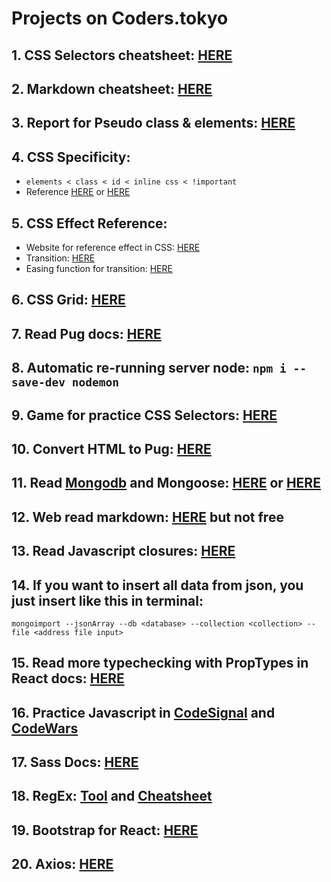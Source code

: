 # Projects on Coders.tokyo

## 1. CSS Selectors cheatsheet: [HERE](https://gist.github.com/magicznyleszek/809a69dd05e1d5f12d01)
## 2. Markdown cheatsheet: [HERE](https://github.com/adam-p/markdown-here/wiki/Markdown-Cheatsheet)
## 3. Report for Pseudo class & elements: [HERE](https://paper.dropbox.com/doc/Pseudo-class-elements--AU_3VEH79kC5eIiMjMGt6xTiAg-oXaHQuCCnWYj9Z7xDOXxf)
## 4. CSS Specificity:
- `elements < class < id < inline css < !important`
- Reference [HERE](http://cssspecificity.com/) or [HERE](https://specificity.keegan.st/)
## 5. CSS Effect Reference:
- Website for reference effect in CSS: [HERE](https://tympanus.net/codrops/)
- Transition: [HERE](https://www.w3schools.com/css/css3_transitions.asp)
- Easing function for transition: [HERE](https://easings.net/)
## 6. CSS Grid: [HERE](https://css-tricks.com/snippets/css/complete-guide-grid/)
## 7. Read Pug docs: [HERE](https://pugjs.org/api/getting-started.html)
## 8. Automatic re-running server node: `npm i --save-dev nodemon`
## 9. Game for practice CSS Selectors: [HERE](https://flukeout.github.io/?fbclid=IwAR1Hu72rMUbhGSjd01J2FDKDfsVhDhfl8oPRDBuMbwy4v_0dpj5Ib8YiBdc)
## 10. Convert HTML to Pug: [HERE](https://html2jade.org/)
## 11. Read [Mongodb](https://www.tutorialspoint.com/mongodb/) and Mongoose: [HERE](https://mongoosejs.com/) or [HERE](https://www.tutorialspoint.com/node_js_online_training/node_js_mongoose.asp)
## 12. Web read markdown: [HERE](https://dimerapp.com/) but not free
## 13. Read Javascript closures: [HERE](https://medium.com/dailyjs/i-never-understood-javascript-closures-9663703368e8)
## 14. If you want to insert all data from json, you just insert like this in terminal:
`mongoimport --jsonArray --db <database> --collection <collection> --file <address file input>`
## 15. Read more typechecking with PropTypes in React docs: [HERE](https://reactjs.org/docs/typechecking-with-proptypes.html)
## 16. Practice Javascript in [CodeSignal](https://app.codesignal.com/login) and [CodeWars](https://www.codewars.com/)
## 17. Sass Docs: [HERE](https://sass-lang.com/documentation/file.SASS_REFERENCE.html)
## 18. RegEx: [Tool](https://regex101.com/) and [Cheatsheet](https://medium.com/factory-mind/regex-tutorial-a-simple-cheatsheet-by-examples-649d)
## 19. Bootstrap for React: [HERE](https://reactstrap.github.io)
## 20. Axios: [HERE](https://www.npmjs.com/package/axios)